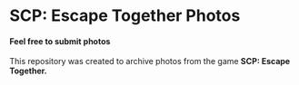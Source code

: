 # SCP: Escape Together Photos

<h4>Feel free to submit photos</h4>

<p>This repository was created to archive photos from the game <b>SCP: Escape Together.</b></p>
